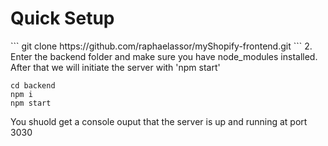 <h1>Quick Setup</h1> 
```
git clone https://github.com/raphaelassor/myShopify-frontend.git
```
2. Enter the backend folder and make sure you have node_modules installed. After that we will initiate the server with 'npm start' 

```
cd backend 
npm i 
npm start
```
You shuold get a console ouput that the server is up and running at port 3030
